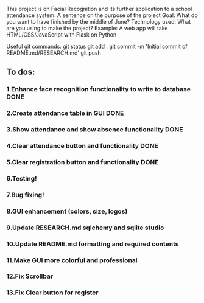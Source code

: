 This project is on Facial Recognition and its further application to a school attendance system.
A sentence on the purpose of the project
Goal: What do you want to have finished by the middle of June?
Technology used: What are you using to make the project?
Example: A web app will take HTML/CSS/JavaScript with Flask on Python

Useful git commands:
git status
git add .
git commit -m 'Initial commit of README.md/RESEARCH.md'
git push

## To dos:
### 1.Enhance face recognition functionality to write to database DONE
### 2.Create attendance table in GUI DONE 
### 3.Show attendance and show absence functionality DONE
### 4.Clear attendance button and functionality DONE
### 5.Clear registration button and functionality DONE
### 6.Testing!
### 7.Bug fixing!
### 8.GUI enhancement (colors, size, logos)
### 9.Update RESEARCH.md sqlchemy and sqlite studio
### 10.Update README.md formatting and required contents
### 11.Make GUI more colorful and professional
### 12.Fix Scrollbar 
### 13.Fix Clear button for register
